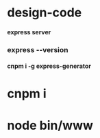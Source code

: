 # design-code



#### express server

###  express --version


#### cnpm i -g express-generator

# cnpm i

# node bin/www
